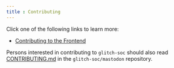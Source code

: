 ```yaml
---
title : Contributing
---
```


Click one of the following links to learn more:

 -  [Contributing to the Frontend](./frontend/)

Persons interested in contributing to `glitch-soc` should also read [CONTRIBUTING.md](https://github.com/glitch-soc/mastodon/blob/main/CONTRIBUTING.md) in the `glitch-soc/mastodon` repository.

